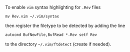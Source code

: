 To enable `vim` syntax highlighting for `.Rev` files

```
mv Rev.vim ~/.vim/syntax
```

then register the filetype to be detected by adding the line

```
autocmd BufNewFile,BufRead *.Rev setf Rev
```

to the directory `~/.vim/ftdetect` (create if needed).

